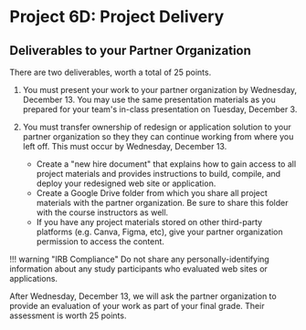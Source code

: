 # Project 6D: Project Delivery

## Deliverables to your Partner Organization

There are two deliverables, worth a total of 25 points.

1. You must present your work to your partner organization by Wednesday, December 13. You may use the same presentation materials as you prepared for your team's in-class presentation on Tuesday, December 3. 

2. You must transfer ownership of redesign or application solution to your partner organization so they they can continue working from where you left off. This must occur by Wednesday, December 13.
    - Create a "new hire document" that explains how to gain access to all project materials and provides instructions to build, compile, and deploy your redesigned web site or application. 
    - Create a Google Drive folder from which you share all project materials with the partner organization. Be sure to share this folder with the course instructors as well. 
    - If you have any project materials stored on other third-party platforms (e.g. Canva, Figma, etc), give your partner organization permission to access the content.

!!! warning "IRB Compliance"
    Do not share any personally-identifying information about any study participants who evaluated web sites or applications.

After Wednesday, December 13, we will ask the partner organization to provide an evaluation of your work as part of your final grade. Their assessment is worth 25 points. 


